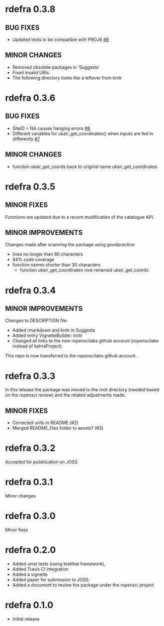 rdefra 0.3.8
==============

## BUG FIXES
* Updated tests to be compatible with PROJ6 [#9](https://github.com/ropensci/rdefra/issues/9)

## MINOR CHANGES
* Removed obsolete packages in 'Suggests'
* Fixed invalid URIs
* The following directory looks like a leftover from knitr

rdefra 0.3.6
==============

## BUG FIXES
* SiteID = NA causes hanging errors [#6](https://github.com/ropensci/rdefra/issues/6)
* Different variables for ukair_get_coordinates() when inputs are fed in differently [#7](https://github.com/ropensci/rdefra/issues/7)

## MINOR CHANGES
* function ukair_get_coords back to original name ukair_get_coordinates

rdefra 0.3.5
==============

## MINOR FIXES
Functions are updated due to a recent modification of the catalogue API.

## MINOR IMPROVEMENTS
Changes made after scanning the package using goodpractice:
* lines no longer than 80 characters
* 84% code coverage
* function names shorter than 30 characters
  - function ukair_get_coordinates now renamed ukair_get_coords

rdefra 0.3.4
==============

## MINOR IMPROVEMENTS
Changes to DESCRIPTION file:

* Added rmarkdown and knitr in Suggests
* Added entry VignetteBuilder: knitr
* Changed all links to the new ropenscilabs github account (ropenscilabs instead of kehraProject)

This repo is now transferred to the ropenscilabs github account.

rdefra 0.3.3
==============

In this release the package was moved to the root directory (needed based on the ropensci review) and the related adjustments made.

## MINOR FIXES

* Corrected units in README (#2)
* Merged README_files folder to assets? (#3)

rdefra 0.3.2
==============

Accepted for pubblication on JOSS

rdefra 0.3.1
==============

Minor changes

rdefra 0.3.0
==============

Minor fixes

rdefra 0.2.0
==============

* Added unist tests (using testthat framework), 
* Added Travis CI integration
* Added a vignette
* Added paper for submission to JOSS
* Added a document to review the package under the ropensci project

rdefra 0.1.0
==============

* Initial release

